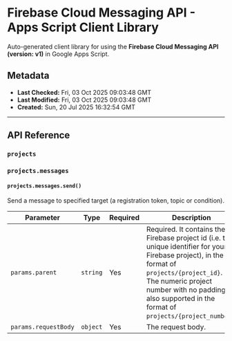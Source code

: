 # Firebase Cloud Messaging API - Apps Script Client Library

Auto-generated client library for using the **Firebase Cloud Messaging API (version: v1)** in Google Apps Script.

## Metadata

- **Last Checked:** Fri, 03 Oct 2025 09:03:48 GMT
- **Last Modified:** Fri, 03 Oct 2025 09:03:48 GMT
- **Created:** Sun, 20 Jul 2025 16:32:54 GMT



---

## API Reference

### `projects`

### `projects.messages`

#### `projects.messages.send()`

Send a message to specified target (a registration token, topic or condition).

| Parameter | Type | Required | Description |
|---|---|---|---|
| `params.parent` | `string` | Yes | Required. It contains the Firebase project id (i.e. the unique identifier for your Firebase project), in the format of `projects/{project_id}`. The numeric project number with no padding is also supported in the format of `projects/{project_number}`. |
| `params.requestBody` | `object` | Yes | The request body. |